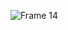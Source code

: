 
![Frame 14](https://user-images.githubusercontent.com/74916308/189963769-e2678a4b-78ee-483b-be8c-b7db780597cc.png)
